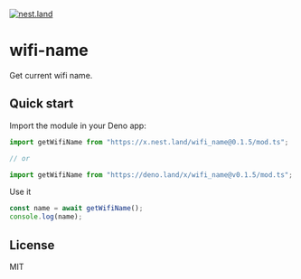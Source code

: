 [![nest.land](https://nest.land/badge.svg)](https://nest.land/package/wifi_name)

# wifi-name

Get current wifi name.

## Quick start

Import the module in your Deno app:

```ts
import getWifiName from "https://x.nest.land/wifi_name@0.1.5/mod.ts";

// or

import getWifiName from "https://deno.land/x/wifi_name@v0.1.5/mod.ts";
```

Use it

```ts
const name = await getWifiName();
console.log(name);
```

## License

MIT
